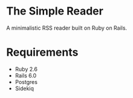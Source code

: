 # The Simple Reader

A minimalistic RSS reader built on Ruby on Rails.

# Requirements
* Ruby 2.6
* Rails 6.0
* Postgres
* Sidekiq
